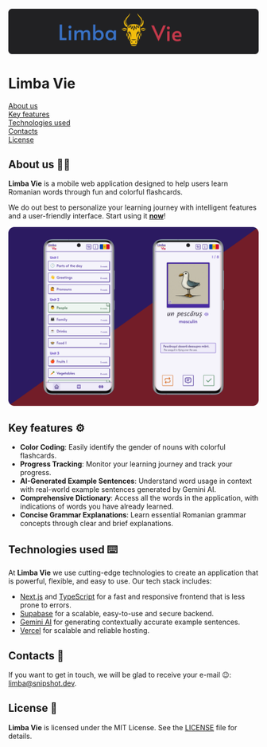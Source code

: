 [![Limba Vie logo](./readme_images/logo.svg)](https://limba.vercel.app)

# Limba Vie

[About us](#about)  
[Key features](#features)  
[Technologies used](#technologies)  
[Contacts](#contacts)  
[License](#license)

## About us 👨‍💻 <a id="about"></a>

**Limba Vie** is a mobile web application designed to help users learn Romanian
words through fun and colorful flashcards.

We do out best to personalize your learning journey with intelligent features
and a user-friendly interface. Start using it
[**now**](https://limba.vercel.app)!

![Limba Vie demo](./readme_images/mockup.webp)

## Key features ⚙ <a id="features"></a>

- **Color Coding**: Easily identify the gender of nouns with colorful
  flashcards.
- **Progress Tracking**: Monitor your learning journey and track your progress.
- **AI-Generated Example Sentences**: Understand word usage in context with
  real-world example sentences generated by Gemini AI.
- **Comprehensive Dictionary**: Access all the words in the application, with
  indications of words you have already learned.
- **Concise Grammar Explanations**: Learn essential Romanian grammar concepts
  through clear and brief explanations.

## Technologies used ⌨️ <a id="technologies"></a>

At **Limba Vie** we use cutting-edge technologies to create an application that
is powerful, flexible, and easy to use. Our tech stack includes:

- [Next.js](https://nextjs.org) and [TypeScript](https://www.typescriptlang.org)
  for a fast and responsive frontend that is less prone to errors.
- [Supabase](https://supabase.com) for a scalable, easy-to-use and secure
  backend.
- [Gemini AI](https://gemini.google.com/) for generating contextually accurate
  example sentences.
- [Vercel](https://vercel.com) for scalable and reliable hosting.

## Contacts 📨 <a id="contacts"></a>

If you want to get in touch, we will be glad to receive your e-mail 😉:
[limba@snipshot.dev](mailto:limba@snipshot.dev).

## License 🪪 <a id="license"></a>

**Limba Vie** is licensed under the MIT License. See the
[LICENSE](https://github.com/Linkerin/limba-vie/blob/main/LICENSE) file for
details.
